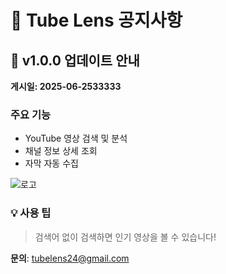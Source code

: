 # 📢 Tube Lens 공지사항

## 🎉 v1.0.0 업데이트 안내
**게시일: 2025-06-2533333**

### 주요 기능
- YouTube 영상 검색 및 분석
- 채널 정보 상세 조회
- 자막 자동 수집

![로고](https://your-image-url.com/logo.png)

### 💡 사용 팁
> 검색어 없이 검색하면 인기 영상을 볼 수 있습니다!

**문의**: tubelens24@gmail.com
